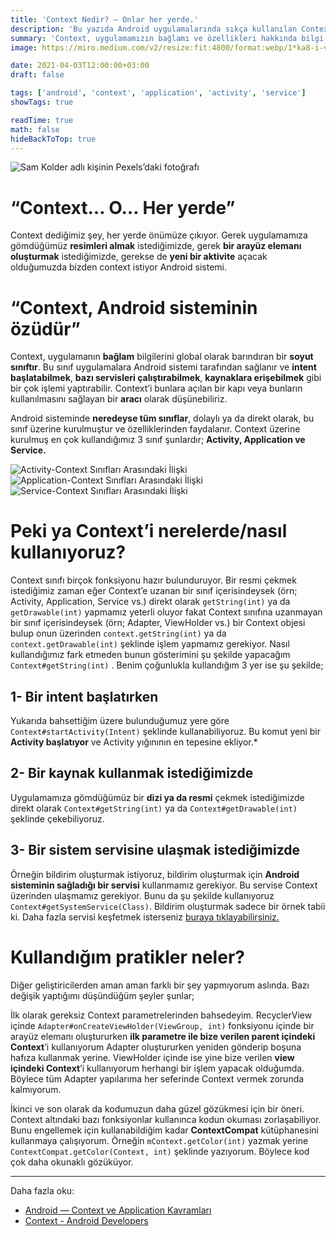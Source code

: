 ```yaml
---
title: 'Context Nedir? — Onlar her yerde.'
description: 'Bu yazıda Android uygulamalarında sıkça kullanılan Context sınıfının ne olduğunu ve nasıl kullanıldığını anlatacağım.'
summary: 'Context, uygulamamızın bağlamı ve özellikleri hakkında bilgi verir. Uygulamanın tercihleri burada saklanır, uygulama özelindeki kaynaklara ve fonksiyonlara bu arayüz üzerinden erişiriz.'
image: https://miro.medium.com/v2/resize:fit:4800/format:webp/1*ka8-i-vA0oJA6dPvStcsDw.jpeg

date: 2021-04-03T12:00:00+03:00
draft: false

tags: ['android', 'context', 'application', 'activity', 'service']
showTags: true

readTime: true
math: false
hideBackToTop: true
---
```


![Sam Kolder adlı kişinin Pexels’daki fotoğrafı](https://miro.medium.com/v2/resize:fit:4800/format:webp/1*ka8-i-vA0oJA6dPvStcsDw.jpeg#full "[Sam Kolder adlı kişinin Pexels’daki fotoğrafı](https://www.pexels.com/tr-tr/fotograf/selalelerin-yaninda-duran-uc-adam-2387873/)")

# “Context… O… Her yerde”

Context dediğimiz şey, her yerde önümüze çıkıyor. Gerek uygulamamıza gömdüğümüz **resimleri almak** istediğimizde, gerek **bir arayüz elemanı oluşturmak** istediğimizde, gerekse de **yeni bir aktivite** açacak olduğumuzda bizden context istiyor Android sistemi.

# “Context, Android sisteminin özüdür”

Context, uygulamanın **bağlam** bilgilerini global olarak barındıran bir **soyut sınıftır**. Bu sınıf uygulamalara Android sistemi tarafından sağlanır ve **intent başlatabilmek**, **bazı servisleri çalıştırabilmek**, **kaynaklara erişebilmek** gibi bir çok işlemi yaptırabilir. Context’i bunlara açılan bir kapı veya bunların kullanılmasını sağlayan bir **aracı** olarak düşünebiliriz.

Android sisteminde **neredeyse tüm sınıflar**, dolaylı ya da direkt olarak, bu sınıf üzerine kurulmuştur ve özelliklerinden faydalanır. Context üzerine kurulmuş en çok kullandığımız 3 sınıf şunlardır; **Activity, Application ve Service.**

![Activity-Context Sınıfları Arasındaki İlişki](https://miro.medium.com/v2/resize:fit:1400/format:webp/1*h8xRIQmweLBQt_ktA6U0fw.jpeg)
![Application-Context Sınıfları Arasındaki İlişki](https://miro.medium.com/v2/resize:fit:1400/format:webp/1*5V32sRKOSiFcQOgRZC4DIg.jpeg)
![Service-Context Sınıfları Arasındaki İlişki](https://miro.medium.com/v2/resize:fit:1400/format:webp/1*15LQI6yqyhFHKnPFEDMn2A.jpeg)

# Peki ya Context’i nerelerde/nasıl kullanıyoruz?

Context sınıfı birçok fonksiyonu hazır bulunduruyor. Bir resmi çekmek istediğimiz zaman eğer Context’e uzanan bir sınıf içerisindeysek (örn; Activity, Application, Service vs.) direkt olarak `getString(int)` ya da `getDrawable(int)` yapmamız yeterli oluyor fakat Context sınıfına uzanmayan bir sınıf içerisindeysek (örn; Adapter, ViewHolder vs.) bir Context objesi bulup onun üzerinden `context.getString(int)` ya da `context.getDrawable(int)` şeklinde işlem yapmamız gerekiyor. Nasıl kullandığımız fark etmeden bunun gösterimini şu şekilde yapacağım `Context#getString(int)` . Benim çoğunlukla kullandığım 3 yer ise şu şekilde;

## 1- Bir intent başlatırken

Yukarıda bahsettiğim üzere bulunduğumuz yere göre `Context#startActivity(Intent)` şeklinde kullanabiliyoruz. Bu komut yeni bir **Activity başlatıyor** ve Activity yığınının en tepesine ekliyor.*

## 2- Bir kaynak kullanmak istediğimizde

Uygulamamıza gömdüğümüz bir **dizi ya da resmi** çekmek istediğimizde direkt olarak `Context#getString(int)` ya da `Context#getDrawable(int)` şeklinde çekebiliyoruz.

## 3- Bir sistem servisine ulaşmak istediğimizde

Örneğin bildirim oluşturmak istiyoruz, bildirim oluşturmak için **Android sisteminin sağladığı bir servisi** kullanmamız gerekiyor. Bu servise Context üzerinden ulaşmamız gerekiyor. Bunu da şu şekilde kullanıyoruz `Context#getSystemService(Class)`. Bildirim oluşturmak sadece bir örnek tabii ki. Daha fazla servisi keşfetmek isterseniz [buraya tıklayabilirsiniz.](https://developer.android.com/reference/android/content/Context#getSystemService(java.lang.Class%3CT%3E))

# Kullandığım pratikler neler?

Diğer geliştiricilerden aman aman farklı bir şey yapmıyorum aslında. Bazı değişik yaptığımı düşündüğüm şeyler şunlar;

İlk olarak gereksiz Context parametrelerinden bahsedeyim. RecyclerView içinde `Adapter#onCreateViewHolder(ViewGroup, int)` fonksiyonu içinde bir arayüz elemanı oluştururken **ilk parametre ile bize verilen parent içindeki Context**’i kullanıyorum Adapter oluştururken yeniden gönderip boşuna hafıza kullanmak yerine. ViewHolder içinde ise yine bize verilen **view içindeki Context**’i kullanıyorum herhangi bir işlem yapacak olduğumda. Böylece tüm Adapter yapılarıma her seferinde Context vermek zorunda kalmıyorum.

İkinci ve son olarak da kodumuzun daha güzel gözükmesi için bir öneri. Context altındaki bazı fonksiyonlar kullanınca kodun okuması zorlaşabiliyor. Bunu engellemek için kullanabildiğim kadar **ContextCompat** kütüphanesini kullanmaya çalışıyorum. Örneğin `mContext.getColor(int)` yazmak yerine `ContextCompat.getColor(Context, int)` şeklinde yazıyorum. Böylece kod çok daha okunaklı gözüküyor.

---
Daha fazla oku:
* [Android — Context ve Application Kavramları](https://medium.com/@tugcekolcu/android-context-ve-application-kavramlar%C4%B1-7f33d0b0bcc6)
* [Context - Android Developers](https://developer.android.com/reference/android/content/Context)